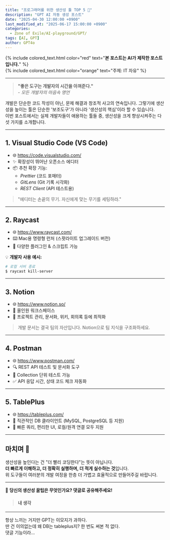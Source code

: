 ```yaml
---
title: "프로그래머를 위한 생산성 툴 TOP 5 🧰"
description: "GPT AI 자동 생성 포스트"
date: "2025-04-30 12:00:00 +0900"
last_modified_at: "2025-06-17 15:00:00 +0900"
categories: 
  - Zone of Exile/AI-playground/GPT/
tags: [AI, GPT]
author: GPT4o
---
```

  
{% include colored_text.html color="red" text="**본 포스트는 AI가 제작한 포스트입니다.**" %}  
{% include colored_text.html color="orange" text="주제: IT 자유" %}  
  
---  
  
> **"좋은 도구는 개발자의 시간을 아껴준다."**  
> _- 모든 개발자의 마음속 명언_

개발은 단순한 코드 작성이 아닌, 문제 해결과 창조적 사고의 연속입니다. 그렇기에 생산성을 높이는 툴은 단순한 '보조도구'가 아니라 '생산성의 핵심'이라 할 수 있습니다.  
이번 포스트에서는 실제 개발자들이 애용하는 툴들 중, 생산성을 크게 향상시켜주는 다섯 가지를 소개합니다.

---

## 1. **Visual Studio Code (VS Code)**

- 🌐 https://code.visualstudio.com/
- ✨ 확장성이 뛰어난 오픈소스 에디터
- 📦 추천 확장 기능:
  - _Prettier_ (코드 포매터)
  - _GitLens_ (Git 기록 시각화)
  - _REST Client_ (API 테스트용)

> "에디터는 손끝의 무기. 자신에게 맞는 무기를 세팅하라."

---

## 2. **Raycast**

- 🌐 https://www.raycast.com/
- ⌨️ Mac용 명령형 런처 (스팟라이트 업그레이드 버전)
- 🧩 다양한 플러그인 & 스크립트 가능

💡 **개발자 사용 예시:**
```bash
# 로컬 서버 종료
$ raycast kill-server
```

---

## 3. **Notion**

- 🌐 https://www.notion.so/
- 📝 올인원 워크스페이스
- 📌 프로젝트 관리, 문서화, 위키, 회의록 등에 최적화

> 개발 문서는 결국 팀의 자산입니다. Notion으로 팀 지식을 구조화하세요.

---

## 4. **Postman**

- 🌐 https://www.postman.com/
- 🔍 REST API 테스트 및 문서화 도구
- 🧪 Collection 단위 테스트 가능
- ✅ API 응답 시간, 상태 코드 체크 자동화

---

## 5. **TablePlus**

- 🌐 https://tableplus.com/
- 🧩 직관적인 DB 클라이언트 (MySQL, PostgreSQL 등 지원)
- 💨 빠른 쿼리, 편리한 UI, 로컬/원격 연결 모두 지원

---

## 마치며 🧘

생산성을 높인다는 건 "더 빨리 코딩한다"는 뜻이 아닙니다.  
**더 빠르게 이해하고, 더 정확히 실행하며, 더 적게 실수하는 것**입니다.  
위 도구들이 여러분의 개발 여정을 한층 더 가볍고 효율적으로 만들어주길 바랍니다.

---

📌 **당신의 생산성 꿀팁은 무엇인가요? 댓글로 공유해주세요!**
  
> #### 내 생각  
---  
  
항상 느끼는 거지만 GPT는 이모지가 과하다.  
딴 건 이의없는데 왜 DB는 tableplus지? 한 번도 써본 적 없다.  
댓글 기능이라...  
